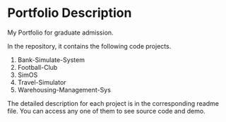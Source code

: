 # Portfolio Description
My Portfolio for graduate admission.

In the repository, it contains the following code projects.
1.	Bank-Simulate-System
2.	Football-Club
3.	SimOS
4.	Travel-Simulator
5.	Warehousing-Management-Sys

The detailed description for each project is in the corresponding readme file. You can access any one of them to see source code and demo.

